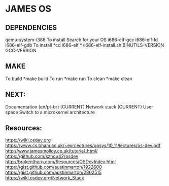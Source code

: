 #                                                         JAMES OS
## DEPENDENCIES
  qemu-system-i386
  To install
    Search for your OS
  i686-elf-gcc
  i686-elf-ld
  i686-elf-gdb
  To install
    *cd i686-elf
    *./i686-elf-install.sh BINUTILS-VERSION GCC-VERSION

## MAKE
  To build
    *make build
  To run
    *make run
  To clean
    *make clean

## NEXT:
  Documentation (en/pt-br) (CURRENT)
  Network stack (CURRENT)
  User space
  Switch to a microkernel architecture

## Resources:
  https://wiki.osdev.org
  https://www.cs.bham.ac.uk/~exr/lectures/opsys/10_11/lectures/os-dev.pdf
  http://www.jamesmolloy.co.uk/tutorial_html/
  https://github.com/szhou42/osdev
  http://brokenthorn.com/Resources/OSDevIndex.html
  https://gist.github.com/austinmarton/1922600
  https://gist.github.com/austinmarton/2862515
  https://wiki.osdev.org/Network_Stack
